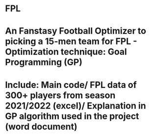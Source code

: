 # FPL
 # An Fanstasy Football Optimizer to picking a 15-men team for FPL - Optimization technique: Goal Programming (GP)
# Include: Main code/ FPL data of 300+ players from season 2021/2022 (excel)/ Explanation in GP algorithm used in the project (word document)
